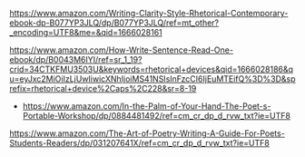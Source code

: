 https://www.amazon.com/Writing-Clarity-Style-Rhetorical-Contemporary-ebook-dp-B077YP3JLQ/dp/B077YP3JLQ/ref=mt_other?_encoding=UTF8&me=&qid=1666028161

https://www.amazon.com/How-Write-Sentence-Read-One-ebook/dp/B0043M6IYI/ref=sr_1_19?crid=34CTKFMU3503U&keywords=rhetorical+devices&qid=1666028186&qu=eyJxc2MiOiIzLjUwIiwicXNhIjoiMS41NSIsInFzcCI6IjEuMTEifQ%3D%3D&sprefix=rhetorical+device%2Caps%2C228&sr=8-19

- https://www.amazon.com/In-the-Palm-of-Your-Hand-The-Poet-s-Portable-Workshop/dp/0884481492/ref=cm_cr_dp_d_rvw_txt?ie=UTF8

https://www.amazon.com/The-Art-of-Poetry-Writing-A-Guide-For-Poets-Students-Readers/dp/031207641X/ref=cm_cr_dp_d_rvw_txt?ie=UTF8

